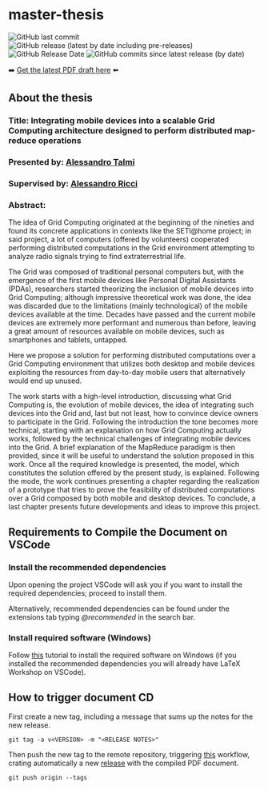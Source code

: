# master-thesis
![GitHub last commit](https://img.shields.io/github/last-commit/Tale152/master-thesis)
![GitHub release (latest by date including pre-releases)](https://img.shields.io/github/v/release/Tale152/master-thesis?include_prereleases)
![GitHub Release Date](https://img.shields.io/github/release-date/Tale152/master-thesis)
![GitHub commits since latest release (by date)](https://img.shields.io/github/commits-since/Tale152/master-thesis/latest)

➡️ [Get the latest PDF draft here](https://github.com/Tale152/master-thesis/releases/latest) ⬅️

## About the thesis
### Title: __Integrating mobile devices into a scalable Grid Computing architecture designed to perform distributed map-reduce operations__

### Presented by: [Alessandro Talmi](https://github.com/Tale152)

### Supervised by: [Alessandro Ricci](https://www.unibo.it/sitoweb/a.ricci)

### Abstract:
The idea of Grid Computing originated at the beginning of the nineties and found its concrete applications in contexts like the SETI@home project; in said project, a lot of computers (offered by volunteers) cooperated performing distributed computations in the Grid environment attempting to analyze radio signals trying to find extraterrestrial life.  

The Grid was composed of traditional personal computers but, with the emergence of the first mobile devices like Personal Digital Assistants (PDAs), researchers started theorizing the inclusion of mobile devices into Grid Computing; although impressive theoretical work was done, the idea was discarded due to the limitations (mainly technological) of the mobile devices available at the time. Decades have passed and the current mobile devices are extremely more performant and numerous than before, leaving a great amount of resources available on mobile devices, such as smartphones and tablets, untapped.  

Here we propose a solution for performing distributed computations over a Grid Computing environment that utilizes both desktop and mobile devices exploiting the resources from day-to-day mobile users that alternatively would end up unused.  

The work starts with a high-level introduction, discussing what Grid Computing is, the evolution of mobile devices, the idea of integrating such devices into the Grid and, last but not least, how to convince device owners to participate in the Grid. Following the introduction the tone becomes more technical, starting with an explanation on how Grid Computing actually works, followed by the technical challenges of integrating mobile devices into the Grid. A brief explanation of the MapReduce paradigm is then provided, since it will be useful to understand the solution proposed in this work. Once all the required knowledge is presented, the model, which constitutes the solution offered by the present study, is explained. Following the mode, the work continues presenting a chapter regarding the realization of a prototype that tries to prove the feasibility of distributed computations over a Grid composed by both mobile and desktop devices. To conclude, a last chapter presents future developments and ideas to improve this project.

## Requirements to Compile the Document on VSCode
### Install the recommended dependencies
Upon opening the project VSCode will ask you if you want to install the required dependencies; proceed to install them.  

Alternatively, recommended dependencies can be found under the extensions tab typing _@recommended_ in the search bar.

### Install required software (Windows)
Follow [this](https://www.youtube.com/watch?v=4lyHIQl4VM8) tutorial to install the required software on Windows (if you installed the recommended dependencies you will already have LaTeX Workshop on VSCode).

## How to trigger document CD
First create a new tag, including a message that sums up the notes for the new release.  
```console
git tag -a v<VERSION> -m "<RELEASE NOTES>" 
```
Then push the new tag to the remote repository, triggering [this](https://github.com/Tale152/master-thesis/blob/master/.github/workflows/compile-and-upload-latex.yml) workflow, crating automatically a new [release](https://github.com/Tale152/master-thesis/releases/latest) with the compiled PDF document.
```console
git push origin --tags
```
 